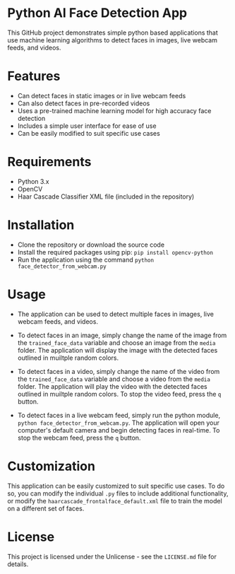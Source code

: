 # Python AI Face Detection App

This GitHub project demonstrates simple python based applications that use machine learning algorithms to detect faces in images, live webcam feeds, and videos.

# Features
- Can detect faces in static images or in live webcam feeds
- Can also detect faces in pre-recorded videos
- Uses a pre-trained machine learning model for high accuracy face detection
- Includes a simple user interface for ease of use
- Can be easily modified to suit specific use cases

# Requirements
- Python 3.x
- OpenCV
- Haar Cascade Classifier XML file (included in the repository)

# Installation
- Clone the repository or download the source code
- Install the required packages using pip: `pip install opencv-python`
- Run the application using the command `python face_detector_from_webcam.py`
  
# Usage

- The application can be used to detect multiple faces in images, live webcam feeds, and videos.

- To detect faces in an image, simply change the name of the image from the `trained_face_data` variable and choose an image from the `media` folder. The application will display the image with the detected faces outlined in muiltple random colors.

- To detect faces in a video, simply change the name of the video from the `trained_face_data` variable and choose a video from the `media` folder. The application will play the video with the detected faces outlined in muiltple random colors. To stop the video feed, press the `q` button.

- To detect faces in a live webcam feed, simply run the python module,  `python face_detector_from_webcam.py`. The application will open your computer's default camera and begin detecting faces in real-time. To stop the webcam feed, press the `q` button.

# Customization
This application can be easily customized to suit specific use cases. To do so, you can modify the individual `.py` files to include additional functionality, or modify the `haarcascade_frontalface_default.xml` file to train the model on a different set of faces.

# License
This project is licensed under the Unlicense - see the `LICENSE.md` file for details.
